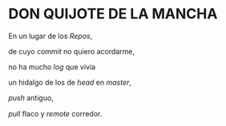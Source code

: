 ﻿# DON QUIJOTE DE LA MANCHA<p>En un lugar de los <em>Repos</em>,</p>  <p>de cuyo <em>commit</em> no quiero acordarme,</p>  <p>no ha mucho <em>log</em> que vivía</p>  <p>un hidalgo de los de <em>head</em> en <em>  master</em>,</p>  <p><em>push</em> antiguo,</p>  <p><em>pull</em> ﬂaco y <em>remote</em> corredor.</p>